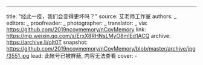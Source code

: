 -------------
title: "经此一疫，我们会变得更坏吗？"
source: 艾老师工作室
authors: _
editors: _
proofreader: _
photographer: _
translator: _
via: https://github.com/2019ncovmemory/nCovMemory
link: https://mp.weixin.qq.com/s/ErxX8RHNsLMyO8mlEd1ACQ
archive: https://archive.li/oIt0T
snapshot: https://github.com/2019ncovmemory/nCovMemory/blob/master/archive/jpg/3551.jpg
lead: 此帐号已被屏蔽, 内容无法查看
cover: -
